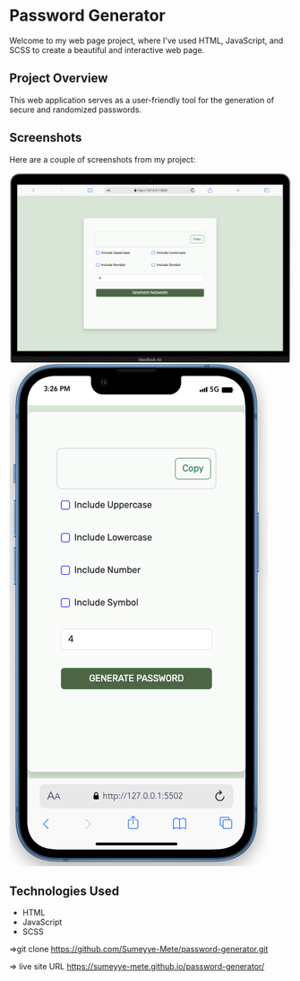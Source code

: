 # Password Generator

Welcome to my web page project, where I've used HTML, JavaScript, and SCSS to create a beautiful and interactive web page.

## Project Overview

This web application serves as a user-friendly tool for the generation of secure and randomized passwords. 

## Screenshots

Here are a couple of screenshots from my project:

![](/images/Screenshot-desktop.png)
![](/images/Screenshot-phone.png)

## Technologies Used
- HTML
- JavaScript
- SCSS


=>git clone https://github.com/Sumeyye-Mete/password-generator.git 

=> live site URL https://sumeyye-mete.github.io/password-generator/

